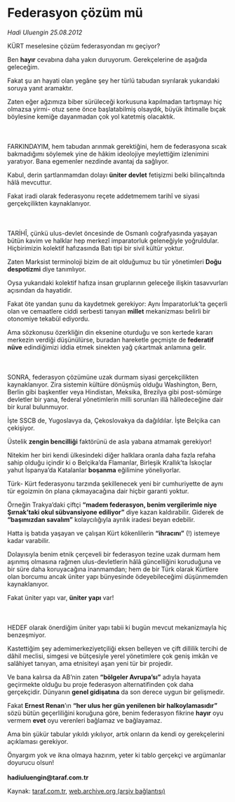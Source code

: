 # Federasyon çözüm mü

*Hadi Uluengin 25.08.2012*

<div class="yazi"><p>KÜRT meselesine çözüm federasyondan mı geçiyor? </p>
<p>Ben <b>hayır</b> cevabına daha yakın duruyorum. Gerekçelerine de aşağıda geleceğim. </p>
<p>Fakat şu an hayati olan yegâne şey her türlü<i> </i>tabudan sıyrılarak yukarıdaki soruya yanıt aramaktır.</p>
<p>Zaten eğer ağzımıza biber sürüleceği korkusuna kapılmadan tartışmayı hiç olmazsa yirmi- otuz sene önce başlatabilmiş olsaydık, büyük ihtimalle bıçak böylesine kemiğe dayanmadan çok yol katetmiş olacaktık.<br/><br/><br/><br/>FARKINDAYIM, hem tabudan arınmak gerektiğini, hem de federasyona sıcak bakmadığımı söylemek yine de hâkim ideolojiye meylettiğim izlenimini yaratıyor. Bana egemenler nezdinde avantaj da sağlıyor.</p>
<p>Kabul, derin şartlanmamdan dolayı <b>üniter devlet</b><i> </i>fetişizmi belki bilinçaltında hâlâ mevcuttur. </p>
<p>Fakat iradi olarak federasyonu reçete addetmemem tarihî ve siyasi gerçekçilikten kaynaklanıyor.<br/><br/><br/><br/>TARİHÎ, çünkü ulus-devlet öncesinde de Osmanlı coğrafyasında yaşayan bütün kavim ve halklar hep merkezî imparatorluk geleneğiyle yoğruldular. Hiçbirimizin kolektif hafızasında Batı tipi bir sivil kültür yoktur.</p>
<p>Zaten Marksist terminoloji bizim de ait olduğumuz bu tür yönetimleri <b>Doğu despotizmi</b><i> </i>diye tanımlıyor.</p>
<p>Oysa yukarıdaki kolektif hafıza insan gruplarının geleceğe ilişkin tasavvurları açısından da hayatidir.</p>
<p>Fakat öte yandan şunu da kaydetmek gerekiyor: Aynı İmparatorluk’ta geçerli olan ve cemaatlere ciddi serbesti tanıyan <b>millet</b><i> </i>mekanizması belirli bir otonomiye tekabül ediyordu. </p>
<p>Ama sözkonusu özerkliğin din eksenine oturduğu ve son kertede kararı merkezin verdiği düşünülürse, buradan hareketle geçmişte de <b>federatif nüve</b> edindiğimizi iddia etmek sinekten yağ çıkartmak anlamına gelir.<br/><br/><br/><br/>SONRA, federasyon çözümüne uzak durmam siyasi gerçekçilikten kaynaklanıyor. Zira sistemin kültüre dönüşmüş olduğu Washington, Bern, Berlin gibi başkentler veya Hindistan, Meksika, Brezilya gibi post-sömürge devletler bir yana, federal yönetimlerin milli sorunları illâ hâlledeceğine dair bir kural bulunmuyor.</p>
<p>İşte SSCB de, Yugoslavya da, Çekoslovakya da dağıldılar. İşte Belçika can çekişiyor.</p>
<p>Üstelik <b>zengin bencilliği</b> faktörünü de asla yabana atmamak gerekiyor! </p>
<p>Nitekim her biri kendi ülkesindeki diğer halklara oranla daha fazla refaha sahip olduğu içindir ki o Belçika’da Flamanlar, Birleşik Krallık’ta İskoçlar yahut İspanya’da Katalanlar <b>boşanma</b> eğilimine yöneliyorlar.</p>
<p>Türk- Kürt federasyonu tarzında şekillenecek yeni bir cumhuriyette de aynı tür egoizmin ön plana çıkmayacağına dair hiçbir garanti yoktur.</p>
<p>Örneğin Trakya’daki çiftçi<i> </i><b>“madem federasyon, benim vergilerimle niye Şırnak’taki okul sübvansiyone ediliyor”</b><i> </i>diye kazan kaldırabilir. Giderek de <b>“başımızdan savalım”</b> kolaycılığıyla ayrılık iradesi beyan edebilir.</p>
<p>Hatta iş batıda yaşayan ve çalışan Kürt kökenlilerin <b>“ihracını”</b><i> </i>(!) istemeye kadar varabilir.</p>
<p>Dolayısıyla benim etnik çerçeveli bir federasyon tezine uzak durmam hem aşınmış olmasına rağmen ulus-devletlerin hâlâ güncelliğini koruduğuna ve bir süre daha koruyacağına inanmamdan; hem de bir Türk olarak Kürtlere olan borcumu ancak üniter yapı bünyesinde ödeyebileceğimi düşünmemden kaynaklanıyor.</p>
<p>Fakat üniter yapı var, <b>üniter yapı</b> var!<br/><br/><br/><br/>HEDEF olarak önerdiğim üniter yapı tabii ki bugün mevcut mekanizmayla hiç benzeşmiyor.</p>
<p>Kastettiğim şey ademimerkeziyetçiliği eksen belleyen ve çift dillilik tercihi de dâhil meclisi, simgesi ve bütçesiyle yerel yönetimlere çok geniş imkân ve salâhiyet tanıyan, ama etnisiteyi aşan yeni tür bir projedir. </p>
<p>Ve bana kalırsa da AB’nin<i> </i>zaten <b>“bölgeler Avrupa’sı”</b><i> </i>adıyla hayata geçirmekte olduğu bu proje federasyon alternatifinden çok daha gerçekçidir. Dünyanın <b>genel gidişatına</b> da son derece uygun bir gelişmedir. </p>
<p>Fakat <b>Ernest Renan</b>’ın <b>“her ulus her gün yenilenen bir halkoylamasıdır” </b>sözü bütün geçerliliğini koruğuna göre, benim federasyon fikrine <b>hayır</b> oyu vermem <b>evet</b> oyu verenleri bağlamaz ve bağlayamaz.</p>
<p>Ama bin şükür tabular yıkıldı yıkılıyor, artık onların da kendi oy gerekçelerini açıklaması gerekiyor. </p>
<p>Önyargım yok ve ikna olmaya hazırım, yeter ki tablo gerçekçi ve argümanlar doyurucu olsun!<b><br/><br/>hadiuluengin@taraf.com.tr</b></p>
</div>

Kaynak: [taraf.com.tr](http://www.taraf.com.tr/hadi-uluengin/makale-federasyon-cozum-mu.htm), [web.archive.org (arşiv bağlantısı)](http://web.archive.org/web/20130623121751/http://www.taraf.com.tr/hadi-uluengin/makale-federasyon-cozum-mu.htm)
